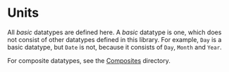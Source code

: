 # Units

All _basic_ datatypes are defined here. A _basic_ datatype is one, which does
not consist of other datatypes defined in this library. For example, `Day` is
a basic datatype, but `Date` is not, because it consists of `Day`, `Month` and
`Year`.

For composite datatypes, see the [Composites](../Composites/README.md) directory.
